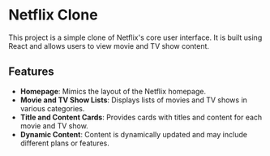 # Netflix Clone

This project is a simple clone of Netflix's core user interface. It is built using React and allows users to view movie and TV show content.

## Features

- **Homepage**: Mimics the layout of the Netflix homepage.
- **Movie and TV Show Lists**: Displays lists of movies and TV shows in various categories.
- **Title and Content Cards**: Provides cards with titles and content for each movie and TV show.
- **Dynamic Content**: Content is dynamically updated and may include different plans or features.
